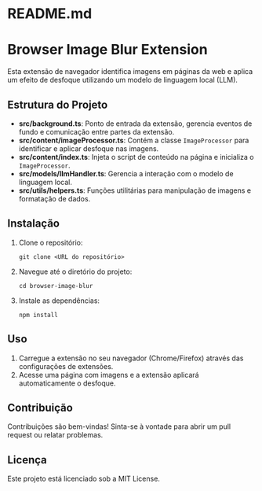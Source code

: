 # README.md

# Browser Image Blur Extension

Esta extensão de navegador identifica imagens em páginas da web e aplica um efeito de desfoque utilizando um modelo de linguagem local (LLM). 

## Estrutura do Projeto

- **src/background.ts**: Ponto de entrada da extensão, gerencia eventos de fundo e comunicação entre partes da extensão.
- **src/content/imageProcessor.ts**: Contém a classe `ImageProcessor` para identificar e aplicar desfoque nas imagens.
- **src/content/index.ts**: Injeta o script de conteúdo na página e inicializa o `ImageProcessor`.
- **src/models/llmHandler.ts**: Gerencia a interação com o modelo de linguagem local.
- **src/utils/helpers.ts**: Funções utilitárias para manipulação de imagens e formatação de dados.

## Instalação

1. Clone o repositório:
   ```
   git clone <URL do repositório>
   ```
2. Navegue até o diretório do projeto:
   ```
   cd browser-image-blur
   ```
3. Instale as dependências:
   ```
   npm install
   ```

## Uso

1. Carregue a extensão no seu navegador (Chrome/Firefox) através das configurações de extensões.
2. Acesse uma página com imagens e a extensão aplicará automaticamente o desfoque.

## Contribuição

Contribuições são bem-vindas! Sinta-se à vontade para abrir um pull request ou relatar problemas.

## Licença

Este projeto está licenciado sob a MIT License.
